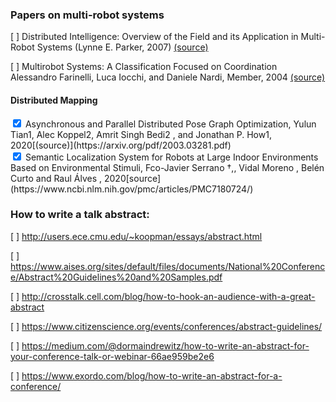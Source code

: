 
### Papers on multi-robot systems
[ ] Distributed Intelligence: Overview of the Field and its Application in Multi-Robot Systems (Lynne E. Parker, 2007) [(source)](http://citeseerx.ist.psu.edu/viewdoc/download?doi=10.1.1.482.8558&rep=rep1&type=pdf)

[ ] Multirobot Systems: A Classification Focused on Coordination Alessandro Farinelli, Luca Iocchi, and Daniele Nardi, Member, 2004 [(source)](https://ieeexplore.ieee.org/stamp/stamp.jsp?arnumber=1335496&casa_token=UV64yKJHx4AAAAAA:Bb_D1laQdphRLEjuvO2xoQDGV3sskowmYP6NiJIvWm-WuP5uEP6i0r_PswD09ix0LGBzNZbk5vI&tag=1)

#### Distributed Mapping

<input type="checkbox" id="p1" name="p1" value="Bike" checked>
<label for="p1"> Asynchronous and Parallel Distributed Pose Graph Optimization, Yulun Tian1, Alec Koppel2, Amrit Singh Bedi2 , and Jonathan P. How1, 2020[(source)](https://arxiv.org/pdf/2003.03281.pdf)</label><br>

<input type="checkbox" id="p2" name="p2" value="Bike" checked>
<label for="p2"> Semantic Localization System for Robots at Large Indoor Environments Based on Environmental Stimuli, Fco-Javier Serrano †,, Vidal Moreno , Belén Curto  and Raul Álves , 2020[source](https://www.ncbi.nlm.nih.gov/pmc/articles/PMC7180724/)</label><br>



### How to write a talk abstract:
[ ] http://users.ece.cmu.edu/~koopman/essays/abstract.html

[ ] https://www.aises.org/sites/default/files/documents/National%20Conference/Abstract%20Guidelines%20and%20Samples.pdf

[ ] http://crosstalk.cell.com/blog/how-to-hook-an-audience-with-a-great-abstract

[ ] https://www.citizenscience.org/events/conferences/abstract-guidelines/

[ ] https://medium.com/@dormaindrewitz/how-to-write-an-abstract-for-your-conference-talk-or-webinar-66ae959be2e6

[ ] https://www.exordo.com/blog/how-to-write-an-abstract-for-a-conference/
